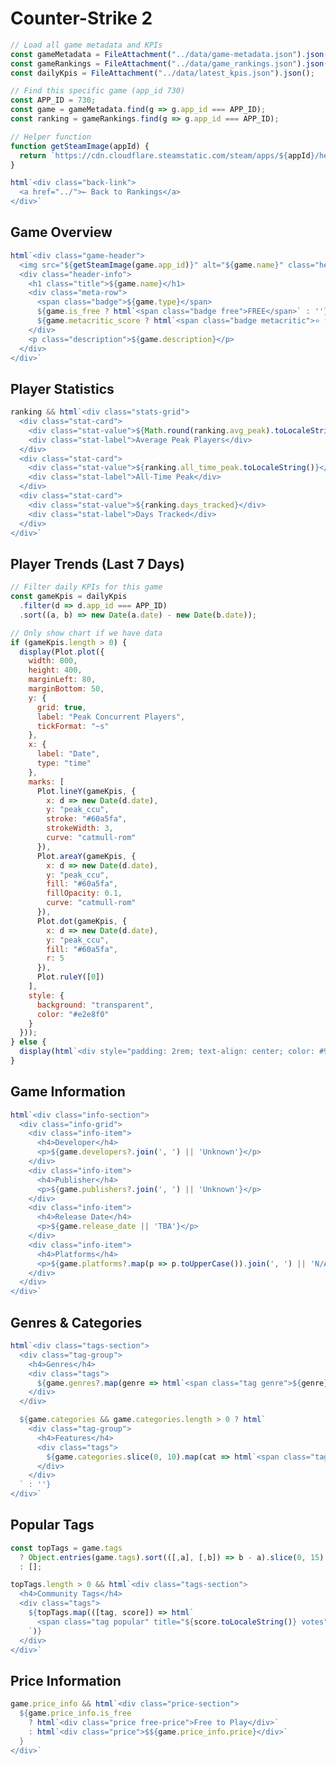 # Counter-Strike 2

```js
// Load all game metadata and KPIs
const gameMetadata = FileAttachment("../data/game-metadata.json").json();
const gameRankings = FileAttachment("../data/game_rankings.json").json();
const dailyKpis = FileAttachment("../data/latest_kpis.json").json();
```

```js
// Find this specific game (app_id 730)
const APP_ID = 730;
const game = gameMetadata.find(g => g.app_id === APP_ID);
const ranking = gameRankings.find(g => g.app_id === APP_ID);

// Helper function
function getSteamImage(appId) {
  return `https://cdn.cloudflare.steamstatic.com/steam/apps/${appId}/header.jpg`;
}
```

```js
html`<div class="back-link">
  <a href="../">← Back to Rankings</a>
</div>`
```

## Game Overview

```js
html`<div class="game-header">
  <img src="${getSteamImage(game.app_id)}" alt="${game.name}" class="header-image" />
  <div class="header-info">
    <h1 class="title">${game.name}</h1>
    <div class="meta-row">
      <span class="badge">${game.type}</span>
      ${game.is_free ? html`<span class="badge free">FREE</span>` : ''}
      ${game.metacritic_score ? html`<span class="badge metacritic">⭐ ${game.metacritic_score}/100</span>` : ''}
    </div>
    <p class="description">${game.description}</p>
  </div>
</div>`
```

## Player Statistics

```js
ranking && html`<div class="stats-grid">
  <div class="stat-card">
    <div class="stat-value">${Math.round(ranking.avg_peak).toLocaleString()}</div>
    <div class="stat-label">Average Peak Players</div>
  </div>
  <div class="stat-card">
    <div class="stat-value">${ranking.all_time_peak.toLocaleString()}</div>
    <div class="stat-label">All-Time Peak</div>
  </div>
  <div class="stat-card">
    <div class="stat-value">${ranking.days_tracked}</div>
    <div class="stat-label">Days Tracked</div>
  </div>
</div>`
```

## Player Trends (Last 7 Days)

```js
// Filter daily KPIs for this game
const gameKpis = dailyKpis
  .filter(d => d.app_id === APP_ID)
  .sort((a, b) => new Date(a.date) - new Date(b.date));
```

```js
// Only show chart if we have data
if (gameKpis.length > 0) {
  display(Plot.plot({
    width: 800,
    height: 400,
    marginLeft: 80,
    marginBottom: 50,
    y: {
      grid: true,
      label: "Peak Concurrent Players",
      tickFormat: "~s"
    },
    x: {
      label: "Date",
      type: "time"
    },
    marks: [
      Plot.lineY(gameKpis, {
        x: d => new Date(d.date),
        y: "peak_ccu",
        stroke: "#60a5fa",
        strokeWidth: 3,
        curve: "catmull-rom"
      }),
      Plot.areaY(gameKpis, {
        x: d => new Date(d.date),
        y: "peak_ccu",
        fill: "#60a5fa",
        fillOpacity: 0.1,
        curve: "catmull-rom"
      }),
      Plot.dot(gameKpis, {
        x: d => new Date(d.date),
        y: "peak_ccu",
        fill: "#60a5fa",
        r: 5
      }),
      Plot.ruleY([0])
    ],
    style: {
      background: "transparent",
      color: "#e2e8f0"
    }
  }));
} else {
  display(html`<div style="padding: 2rem; text-align: center; color: #94a3b8;">No historical data available yet. Check back soon!</div>`);
}
```

## Game Information

```js
html`<div class="info-section">
  <div class="info-grid">
    <div class="info-item">
      <h4>Developer</h4>
      <p>${game.developers?.join(', ') || 'Unknown'}</p>
    </div>
    <div class="info-item">
      <h4>Publisher</h4>
      <p>${game.publishers?.join(', ') || 'Unknown'}</p>
    </div>
    <div class="info-item">
      <h4>Release Date</h4>
      <p>${game.release_date || 'TBA'}</p>
    </div>
    <div class="info-item">
      <h4>Platforms</h4>
      <p>${game.platforms?.map(p => p.toUpperCase()).join(', ') || 'N/A'}</p>
    </div>
  </div>
</div>`
```

## Genres & Categories

```js
html`<div class="tags-section">
  <div class="tag-group">
    <h4>Genres</h4>
    <div class="tags">
      ${game.genres?.map(genre => html`<span class="tag genre">${genre}</span>`) || ''}
    </div>
  </div>

  ${game.categories && game.categories.length > 0 ? html`
    <div class="tag-group">
      <h4>Features</h4>
      <div class="tags">
        ${game.categories.slice(0, 10).map(cat => html`<span class="tag category">${cat}</span>`)}
      </div>
    </div>
  ` : ''}
</div>`
```

## Popular Tags

```js
const topTags = game.tags
  ? Object.entries(game.tags).sort(([,a], [,b]) => b - a).slice(0, 15)
  : [];
```

```js
topTags.length > 0 && html`<div class="tags-section">
  <h4>Community Tags</h4>
  <div class="tags">
    ${topTags.map(([tag, score]) => html`
      <span class="tag popular" title="${score.toLocaleString()} votes">${tag}</span>
    `)}
  </div>
</div>`
```

## Price Information

```js
game.price_info && html`<div class="price-section">
  ${game.price_info.is_free
    ? html`<div class="price free-price">Free to Play</div>`
    : html`<div class="price">$${game.price_info.price}</div>`
  }
</div>`
```

<style>
  .back-link {
    margin: 1rem 0;
  }

  .back-link a {
    color: #60a5fa;
    text-decoration: none;
    font-weight: 600;
    transition: color 0.2s;
  }

  .back-link a:hover {
    color: #93c5fd;
  }

  .game-header {
    background: linear-gradient(135deg, #1e293b 0%, #0f172a 100%);
    border-radius: 20px;
    overflow: hidden;
    margin: 2rem 0;
    border: 1px solid #334155;
  }

  .header-image {
    width: 100%;
    height: auto;
  }

  .header-info {
    padding: 2rem;
  }

  .title {
    font-size: 2.5rem;
    margin: 0 0 1rem 0;
    color: #e2e8f0;
  }

  .meta-row {
    display: flex;
    gap: 0.75rem;
    margin-bottom: 1.5rem;
  }

  .badge {
    background: rgba(59, 130, 246, 0.2);
    color: #60a5fa;
    padding: 0.4rem 0.9rem;
    border-radius: 12px;
    font-size: 0.85rem;
    font-weight: 600;
  }

  .badge.free {
    background: rgba(34, 197, 94, 0.2);
    color: #4ade80;
  }

  .badge.metacritic {
    background: rgba(251, 191, 36, 0.2);
    color: #fbbf24;
  }

  .description {
    color: #cbd5e1;
    line-height: 1.6;
    font-size: 1.1rem;
  }

  .stats-grid {
    display: grid;
    grid-template-columns: repeat(auto-fit, minmax(200px, 1fr));
    gap: 1.5rem;
    margin: 2rem 0;
  }

  .stat-card {
    background: linear-gradient(135deg, #1e293b 0%, #0f172a 100%);
    border-radius: 16px;
    padding: 2rem;
    text-align: center;
    border: 1px solid #334155;
  }

  .stat-value {
    font-size: 2.5rem;
    font-weight: 900;
    color: #60a5fa;
    margin-bottom: 0.5rem;
  }

  .stat-label {
    color: #94a3b8;
    font-size: 0.9rem;
    text-transform: uppercase;
    letter-spacing: 0.5px;
  }

  .info-section {
    margin: 2rem 0;
  }

  .info-grid {
    display: grid;
    grid-template-columns: repeat(auto-fit, minmax(250px, 1fr));
    gap: 1.5rem;
  }

  .info-item {
    background: linear-gradient(135deg, #1e293b 0%, #0f172a 100%);
    border-radius: 12px;
    padding: 1.5rem;
    border: 1px solid #334155;
  }

  .info-item h4 {
    color: #94a3b8;
    font-size: 0.85rem;
    text-transform: uppercase;
    margin: 0 0 0.5rem 0;
    letter-spacing: 0.5px;
  }

  .info-item p {
    color: #e2e8f0;
    font-size: 1.1rem;
    font-weight: 600;
    margin: 0;
  }

  .tags-section {
    margin: 2rem 0;
  }

  .tag-group {
    margin-bottom: 2rem;
  }

  .tag-group h4 {
    color: #94a3b8;
    font-size: 0.95rem;
    text-transform: uppercase;
    margin: 0 0 1rem 0;
    letter-spacing: 0.5px;
  }

  .tags {
    display: flex;
    flex-wrap: wrap;
    gap: 0.75rem;
  }

  .tag {
    padding: 0.5rem 1rem;
    border-radius: 16px;
    font-size: 0.9rem;
    font-weight: 600;
    transition: transform 0.2s;
  }

  .tag:hover {
    transform: translateY(-2px);
  }

  .tag.genre {
    background: rgba(139, 92, 246, 0.15);
    color: #a78bfa;
    border: 1px solid rgba(139, 92, 246, 0.3);
  }

  .tag.category {
    background: rgba(59, 130, 246, 0.15);
    color: #60a5fa;
    border: 1px solid rgba(59, 130, 246, 0.3);
  }

  .tag.popular {
    background: rgba(236, 72, 153, 0.15);
    color: #f472b6;
    border: 1px solid rgba(236, 72, 153, 0.3);
  }

  .price-section {
    margin: 2rem 0;
    text-align: center;
  }

  .price {
    display: inline-block;
    background: linear-gradient(135deg, #667eea 0%, #764ba2 100%);
    color: white;
    padding: 1.5rem 3rem;
    border-radius: 16px;
    font-size: 2rem;
    font-weight: 900;
  }

  .free-price {
    background: linear-gradient(135deg, #10b981 0%, #059669 100%);
  }
</style>
